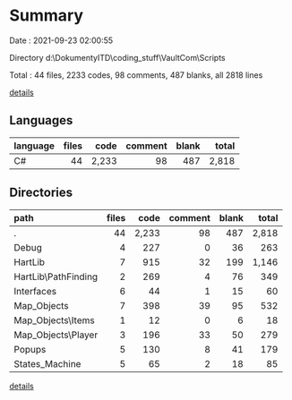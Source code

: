 # Summary

Date : 2021-09-23 02:00:55

Directory d:\DokumentyITD\coding_stuff\VaultCom\Scripts

Total : 44 files,  2233 codes, 98 comments, 487 blanks, all 2818 lines

[details](details.md)

## Languages
| language | files | code | comment | blank | total |
| :--- | ---: | ---: | ---: | ---: | ---: |
| C# | 44 | 2,233 | 98 | 487 | 2,818 |

## Directories
| path | files | code | comment | blank | total |
| :--- | ---: | ---: | ---: | ---: | ---: |
| . | 44 | 2,233 | 98 | 487 | 2,818 |
| Debug | 4 | 227 | 0 | 36 | 263 |
| HartLib | 7 | 915 | 32 | 199 | 1,146 |
| HartLib\PathFinding | 2 | 269 | 4 | 76 | 349 |
| Interfaces | 6 | 44 | 1 | 15 | 60 |
| Map_Objects | 7 | 398 | 39 | 95 | 532 |
| Map_Objects\Items | 1 | 12 | 0 | 6 | 18 |
| Map_Objects\Player | 3 | 196 | 33 | 50 | 279 |
| Popups | 5 | 130 | 8 | 41 | 179 |
| States_Machine | 5 | 65 | 2 | 18 | 85 |

[details](details.md)